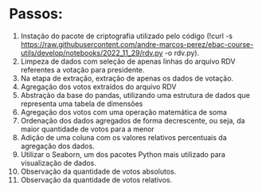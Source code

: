 # Passos:

1. Instação do pacote de criptografia utilizado pelo código (!curl -s https://raw.githubusercontent.com/andre-marcos-perez/ebac-course-utils/develop/notebooks/2022_11_29/rdv.py -o rdv.py).
2. Limpeza de dados com seleção de apenas linhas do arquivo RDV referentes a votação para presidente.
3. Na etapa de extração, extração de apenas os dados de votação.
4. Agregação dos votos extraídos do arquivo RDV
5. Abstração da base do pandas, utilizando uma estrutura de dados que representa uma tabela de dimensões
6. Agregação dos votos com uma operação matemática de soma
7. Ordenação dos dados agregados de forma decrescente, ou seja, da maior quantidade de votos para a menor
8. Adição de uma coluna com os valores relativos percentuais da agregação dos dados.
9. Utilizar o Seaborn, um dos pacotes Python mais utilizado para visualização de dados.
10. Observação da quantidade de votos absolutos.
11. Observação da quantidade de votos relativos.
